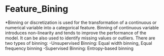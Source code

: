 # Feature_Bining

*Binning or discretization is used for the transformation of a continuous or numerical variable into a categorical feature. Binning of continuous variable introduces non-linearity and tends to improve the performance of the model. It can be also used to identify missing values or outliers.
There are two types of binning:
-Unsupervised Binning: Equal width binning, Equal frequency binning
-Supervised Binning: Entropy-based binning
